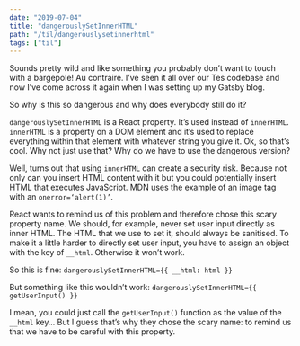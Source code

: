 ```yaml
---
date: "2019-07-04"
title: "dangerouslySetInnerHTML"
path: "/til/dangerouslysetinnerhtml"
tags: ["til"]
---
```


Sounds pretty wild and like something you probably don’t want to touch with a bargepole! Au contraire. I’ve seen it all over our Tes codebase and now I’ve come across it again when I was setting up my Gatsby blog.

So why is this so dangerous and why does everybody still do it?

`dangerouslySetInnerHTML` is a React property. It’s used instead of `innerHTML`. 
`innerHTML` is a property on a DOM element and it’s used to replace everything within that element with whatever string you give it.
Ok, so that’s cool. Why not just use that? Why do we have to use the dangerous version?

Well, turns out that using `innerHTML` can create a security risk.
Because not only can you insert HTML content with it but you could potentially insert HTML that executes JavaScript.
MDN uses the example of an image tag with an `onerror=‘alert(1)’`. 

React wants to remind us of this problem and therefore chose this scary property name. We should, for example, never set user input directly as inner HTML. The HTML that we use to set it, should always be sanitised. To make it a little harder to directly set user input, you have to assign an object with the key of `__html`. Otherwise it won’t work. 

So this is fine:
`dangerouslySetInnerHTML={{ __html: html }}`

But something like this wouldn’t work:
`dangerouslySetInnerHTML={{ getUserInput() }}`

I mean, you could just call the `getUserInput()` function as the value of the `__html` key… But I guess that’s why they chose the scary name: to remind us that we have to be careful with this property.

